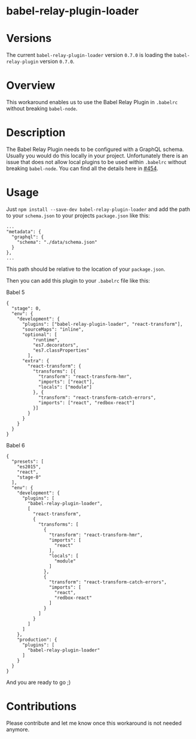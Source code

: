 babel-relay-plugin-loader
=========================

Versions
========
The current `babel-relay-plugin-loader` version `0.7.0` is loading the `babel-relay-plugin` version `0.7.0`.

Overview
========
This workaround enables us to use the Babel Relay Plugin in `.babelrc` without breaking `babel-node`.

Description
===========
The Babel Relay Plugin needs to be configured with a GraphQL schema. Usually you would do this locally in your project.
Unfortunately there is an issue that does not allow local plugins to be used within `.babelrc` without breaking `babel-node`.
You can find all the details here in [#454](https://github.com/facebook/relay/issues/454).

Usage
=====
Just `npm install --save-dev babel-relay-plugin-loader` and add the path to your `schema.json` to your projects `package.json` like this:

    ...
    "metadata": {
      "graphql": {
        "schema": "./data/schema.json"
      }
    },
    ...
    
This path should be relative to the location of your `package.json`.

Then you can add this plugin to your `.babelrc` file like this:

Babel 5

    {
      "stage": 0,
      "env": {
        "development": {
          "plugins": ["babel-relay-plugin-loader", "react-transform"],
          "sourceMaps": "inline",
          "optional": [
              "runtime",
              "es7.decorators",
              "es7.classProperties"
            ],
          "extra": {
            "react-transform": {
              "transforms": [{
                "transform": "react-transform-hmr",
                "imports": ["react"],
                "locals": ["module"]
              }, {
                "transform": "react-transform-catch-errors",
                "imports": ["react", "redbox-react"]
              }]
            }
          }
        }
      }
    }

Babel 6

    {
      "presets": [
        "es2015",
        "react",
        "stage-0"
      ],
      "env": {
        "development": {
          "plugins": [
            "babel-relay-plugin-loader",
            [
              "react-transform",
              {
                "transforms": [
                  {
                    "transform": "react-transform-hmr",
                    "imports": [
                      "react"
                    ],
                    "locals": [
                      "module"
                    ]
                  },
                  {
                    "transform": "react-transform-catch-errors",
                    "imports": [
                      "react",
                      "redbox-react"
                    ]
                  }
                ]
              }
            ]
          ]
        },
        "production": {
          "plugins": [
            "babel-relay-plugin-loader"
          ]
        }
      }
    }

And you are ready to go ;)

Contributions
=============
Please contribute and let me know once this workaround is not needed anymore.